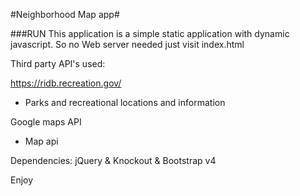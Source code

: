 #Neighborhood Map app#

###RUN
This application is a simple static application with dynamic javascript.
So no Web server needed just visit index.html


Third party API's used:

https://ridb.recreation.gov/
- Parks and recreational locations and information

Google maps API
- Map api


Dependencies: jQuery & Knockout & Bootstrap v4

Enjoy
